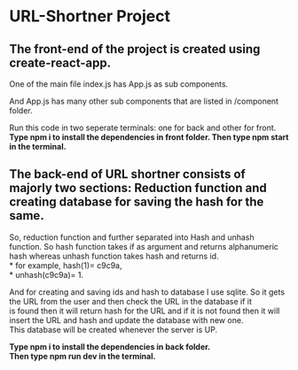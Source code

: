 # URL-Shortner Project

## The front-end of the project is created using create-react-app. 
One of the main file index.js has App.js as sub components.  

And App.js has many other sub components that are listed in /component folder.

Run this code in two seperate terminals: one for back and other for front.
**Type npm i to install the dependencies in front folder.
Then type npm start in the terminal.**


## The back-end of URL shortner consists of majorly two sections: Reduction function and creating database for saving the hash for the same.

So, reduction function and further separated into Hash and unhash function. So hash function takes if as argument and returns alphanumeric  
hash whereas unhash function takes hash and returns id.   
        * for example, hash(1)= c9c9a,   
                     * unhash(c9c9a)= 1.  
                   
And for creating and saving ids and hash to database I use sqlite. So it gets the URL from the user and then check the URL in the database if it  
is found then it will return hash for the URL and if it is not found then it will insert the URL and hash and update the database with new one.   
This database will be created whenever the server is UP.  

**Type npm i to install the dependencies in back folder.  
Then type npm run dev in the terminal.**
